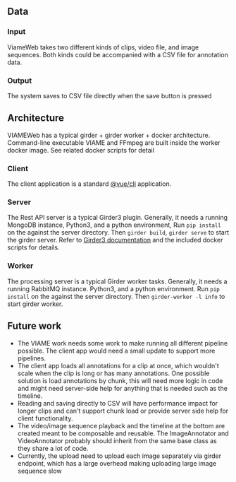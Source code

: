 ## Data

### Input

ViameWeb takes two different kinds of clips, video file, and image sequences. Both kinds could be accompanied with a CSV file for annotation data.

### Output
The system saves to CSV file directly when the save button is pressed

## Architecture
VIAMEWeb has a typical girder + girder worker + docker architecture. Command-line executable VIAME and FFmpeg are built inside the worker docker image. See related docker scripts for detail

### Client
The client application is a standard [@vue/cli](https://cli.vuejs.org/) application. 

### Server
The Rest API server is a typical Girder3 plugin. Generally, it needs a running MongoDB instance, Python3, and a python environment, Run `pip install` on the against the server directory. Then `girder build`, `girder serve` to start the girder server. Refer to [Girder3 documentation](https://girder.readthedocs.io/en/stable/) and the included docker scripts for details. 

### Worker
The processing server is a typical Girder worker tasks. Generally, it needs a running RabbitMQ instance. Python3, and a python environment. Run `pip install` on the against the server directory. Then `girder-worker -l info` to start girder worker. 

## Future work
* The VIAME work needs some work to make running all different pipeline possible. The client app would need a small update to support more pipelines.
* The client app loads all annotations for a clip at once, which wouldn't scale when the clip is long or has many annotations. One possible solution is load annotations by chunk, this will need more logic in code and might need server-side help for anything that is needed such as the timeline.
* Reading and saving directly to CSV will have performance impact for longer clips and can't support chunk load or provide server side help for client functionality.
* The video/image sequence playback and the timeline at the bottom are created meant to be composable and reusable. The ImageAnnotator and VideoAnnotator probably should inherit from the same base class as they share a lot of code.
* Currently, the upload need to upload each image separately via girder endpoint, which has a large overhead making uploading large image sequence slow